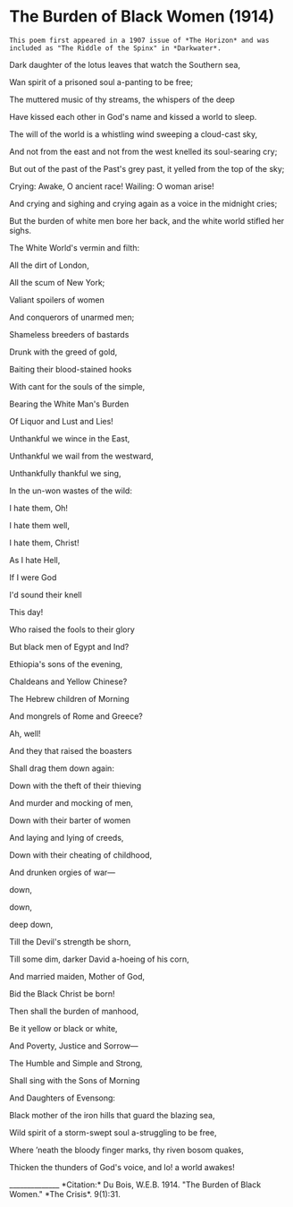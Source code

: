 <!--
title:   The Burden of Black Women
author:  Du Bois, W.E.B.
journal: The Crisis
year:    1914
volume:  9
issue:   1
pages:   31
-->
# The Burden of Black Women (1914)

```{margin}
This poem first appeared in a 1907 issue of *The Horizon* and was included as "The Riddle of the Spinx" in *Darkwater*. 
```
<div class="poem">
<p class = "verse">Dark daughter of the lotus leaves that watch the Southern sea,</p>
<p class = "verse">Wan spirit of a prisoned soul a-panting to be free;</p>
<p class = "verse indent">The muttered music of thy streams, the whispers of the deep</p>
<p class = "verse indent"> Have kissed each other in God's name and kissed a world to sleep.</p>

<div class="poem">
</div>
<p class = "verse">The will of the world is a whistling wind sweeping a cloud-cast sky,
<p class = "verse">And not from the east and not from the west knelled its soul-searing cry;
<p class = "verse">But out of the past of the Past's grey past, it yelled from the top of the sky;
<p class = "verse indent">Crying: Awake, O ancient race! Wailing: O woman arise!
<p class = "verse indent">And crying and sighing and crying again as a voice in the midnight cries;
<p class = "verse indent">But the burden of white men bore her back, and the white world stifled her sighs.

<div class="poem">
</div>
<p class = "verse">The White World's vermin and filth:
<p class = "verse indent">All the dirt of London,
<p class = "verse indent">All the scum of New York;
<p class = "verse indent">Valiant spoilers of women
<p class = "verse indent">And conquerors of unarmed men;
<p class = "verse indent">Shameless breeders of bastards
<p class = "verse indent">Drunk with the greed of gold,
<p class = "verse indent">Baiting their blood-stained hooks
<p class = "verse indent">With cant for the souls of the simple,
<p class = "verse indent">Bearing the White Man's Burden
<p class = "verse indent">Of Liquor and Lust and Lies!
<p class = "verse indent">Unthankful we wince in the East,
<p class = "verse indent">Unthankful we wail from the westward,
<p class = "verse indent">Unthankfully thankful we sing,
<p class = "verse indent">In the un-won wastes of the wild:
<p class = "verse big-indent">I hate them, Oh!
<p class = "verse big-indent">I hate them well,
<p class = "verse big-indent">I hate them, Christ!
<p class = "verse big-indent">As I hate Hell,
<p class = "verse big-indent">If I were God
<p class = "verse big-indent">I'd sound their knell
<p class = "verse big-indent">This day!
</div>

<div class="poem">
<p class = "verse indent">Who raised the fools to their glory
<p class = "verse indent">But black men of Egypt and Ind?
<p class = "verse indent">Ethiopia's sons of the evening,
<p class = "verse indent">Chaldeans and Yellow Chinese?
<p class = "verse indent">The Hebrew children of Morning
<p class = "verse indent">And mongrels of Rome and Greece?
<p class = "verse big-indent">Ah, well!
</div>

<div class="poem">
<p class = "verse">And they that raised the boasters
<p class = "verse">Shall drag them down again:
<p class = "verse">Down with the theft of their thieving
<p class = "verse">And murder and mocking of men,
<p class = "verse">Down with their barter of women
<p class = "verse">And laying and lying of creeds,
<p class = "verse">Down with their cheating of childhood,
<p class = "verse">And drunken orgies of war&mdash;
<p class = "verse big-indent">down,
<p class = "verse bigger-indent">down,
<p class = "verse biggest-indent">deep down,
</div>

<div class="poem">
<p class = "verse">Till the Devil's strength be shorn,
<p class = "verse">Till some dim, darker David a-hoeing of his corn,
<p class = "verse">And married maiden, Mother of God,
<p class = "verse">Bid the Black Christ be born!
</div>

<div class="poem">
<p class = "verse">Then shall the burden of manhood,
<p class = "verse">Be it yellow or black or white,
<p class = "verse">And Poverty, Justice and Sorrow&mdash;
<p class = "verse">The Humble and Simple and Strong,
<p class = "verse">Shall sing with the Sons of Morning
<p class = "verse">And Daughters of Evensong:
</div>

<div class="poem">
<p class = "verse">Black mother of the iron hills that guard the blazing sea,
<p class = "verse">Wild spirit of a storm-swept soul a-struggling to be free,
<p class = "verse">Where &rsquo;neath the bloody finger marks, thy riven bosom quakes,
<p class = "verse">Thicken the thunders of God's voice, and lo! a world awakes!
</div>
______________
*Citation:* Du Bois, W.E.B. 1914. "The Burden of Black Women." *The Crisis*. 9(1):31.